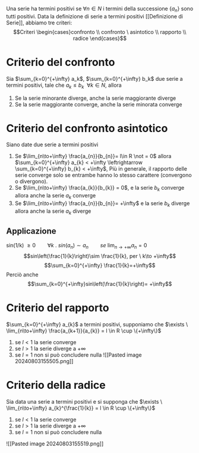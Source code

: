 Una serie ha termini positivi se $\forall n \in N$ i termini della successione {$a_n$} sono tutti positivi. 
Data la definizione di serie a termini positivi [[Definizione di Serie]], abbiamo tre criteri:
$$Criteri \begin{cases}confronto \\
confronto \ asintotico \\
rapporto \\
radice
\end{cases}$$
# Criterio del confronto

Sia $\sum_{k=0}^{+\infty} a_k$, $\sum_{k=0}^{+\infty} b_k$ due serie a termini positivi, tale che $a_{k}\leq b_{k}\ \ \forall k \in N$, allora
1) Se la serie minorante diverge, anche la serie maggiorante diverge
2) Se la serie maggiorante converge, anche la serie minorata converge



# Criterio del confronto asintotico

Siano date due serie a termini positivi

1) Se $\lim_{n\to+\infty} \frac{a_{n}}{b_{n}}= l\in R \not = 0$ allora $\sum_{k=0}^{+\infty} a_{k} < +\infty \leftrightarrow \sum_{k=0}^{+\infty} b_{k} < +\infty$, Più in generale, il rapporto delle serie converge solo se entrambe hanno lo stesso carattere (convergono o divergono). 
2) Se $\lim_{n\to+\infty} \frac{a_{k}}{b_{k}} = 0$, e la serie $b_k$ converge allora anche la serie $a_{k}$ converge
3) Se $\lim_{n\to+\infty} \frac{a_{n}}{b_{n}}= +\infty$ e la serie $b_k$ diverge allora anche la serie $a_k$ diverge

## Applicazione

sin(1/k) $\geq 0 \qquad \forall k$ .
$sin(a_n)\sim a_{n} \qquad se \ \lim_{n\to+\infty} a_{n}=0$
$$sin\left(\frac{1}{k}\right)\sim \frac{1}{k}, per \ k\to +\infty$$
$$\sum_{k=0}^{+\infty} \frac{1}{k}=+\infty$$
Perciò anche
$$\sum_{k=0}^{+\infty}sin\left(\frac{1}{k}\right)= +\infty$$

# Criterio del rapporto
$\sum_{k=0}^{+\infty} a_{k}$ a termini positivi, supponiamo che $\exists \ \lim_{n\to+\infty} \frac{a_{k+1}}{a_{k}} = l \in R \cup \{+\infty\}$
1) se $l < 1$ la serie converge
2) se $l > 1$ la serie diverge a $+\infty$
3) se $l = 1$ non si può concludere nulla
![[Pasted image 20240803155505.png]]

# Criterio della radice

Sia data una serie a termini positivi e si supponga che $\exists \ \lim_{n\to+\infty} a_{k}^{\frac{1}{k}} = l \in R \cup \{+\infty\}$
1) se $l < 1$ la serie converge
2) se $l > 1$ la serie diverge a $+\infty$
3) se $l = 1$ non si può concludere nulla

![[Pasted image 20240803155519.png]]